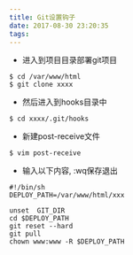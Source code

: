 ```yaml
---
title: Git设置钩子
date: 2017-08-30 23:20:35
tags:
---
```

* 进入到项目目录部署git项目
```
$ cd /var/www/html
$ git clone xxxx
```
* 然后进入到hooks目录中

<!-- more -->
```
$ cd xxxx/.git/hooks
```
* 新建post-receive文件
```
$ vim post-receive
```
* 输入以下内容, :wq保存退出
```
#!/bin/sh
DEPLOY_PATH=/var/www/html/xxx

unset  GIT_DIR
cd $DEPLOY_PATH
git reset --hard
git pull
chown www:www -R $DEPLOY_PATH
```